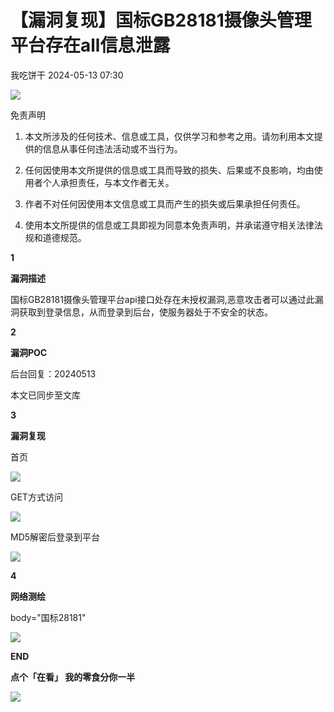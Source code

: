 #  【漏洞复现】国标GB28181摄像头管理平台存在all信息泄露   
 我吃饼干   2024-05-13 07:30  
  
![](https://mmbiz.qpic.cn/mmbiz_gif/Sf7NlfS2U5wxGJWibdIenFetxk2ibBzHpr3icUwQaAwGncR4q4doWteW5OeTibFf1AayPicBM1cDBQlPzx8bgZpnEyA/640?wx_fmt=gif&from=appmsg "")  
  
免责声明  
  
  
1. 本文所涉及的任何技术、信息或工具，仅供学习和参考之用。请勿利用本文提供的信息从事任何违法活动或不当行为。  
  
1. 任何因使用本文所提供的信息或工具而导致的损失、后果或不良影响，均由使用者个人承担责任，与本文作者无关。    
  
1. 作者不对任何因使用本文信息或工具而产生的损失或后果承担任何责任。   
  
1. 使用本文所提供的信息或工具即视为同意本免责声明，并承诺遵守相关法律法规和道德规范。  
  
  
  
  
**1**  
  
**漏洞描述**  
  
  
国标GB28181摄像头管理平台api接口处存在未授权漏洞,恶意攻击者可以通过此漏洞获取到登录信息，从而登录到后台，使服务器处于不安全的状态。  
  
  
**2**  
  
**漏洞POC**  
  
  
后台回复：20240513  
  
本文已同步至文库  
  
  
**3**  
  
**漏洞复现**  
  
  
首页  
  
![](https://mmbiz.qpic.cn/mmbiz_png/Sf7NlfS2U5x1tKI5gtTzYvmkLMFFK8R9MFeqcpM0vvmFqY2lc8LCABqusJ0Yk373ePMCERO7RR1aLp0uyGqJ7w/640?wx_fmt=png&from=appmsg "")  
  
  
GET方式访问  
  
![](https://mmbiz.qpic.cn/mmbiz_png/Sf7NlfS2U5x1tKI5gtTzYvmkLMFFK8R9kCVlRgfpdicVbmsiaIKQCzaXEyMX4UEWAMf6en08zDZUCgriaxGpukeicw/640?wx_fmt=png&from=appmsg "")  
  
  
MD5解密后登录到平台  
  
![](https://mmbiz.qpic.cn/mmbiz_png/Sf7NlfS2U5x1tKI5gtTzYvmkLMFFK8R9gTgcicyhtkNeKcvSbLicLjv8YfTh2haPWXwsTicDKJXeibk5eAroeKq5ibQ/640?wx_fmt=png&from=appmsg "")  
  
  
**4**  
  
**网络测绘**  
  
  
body="国标28181"  
  
  
  
![](https://mmbiz.qpic.cn/mmbiz_gif/Sf7NlfS2U5wxGJWibdIenFetxk2ibBzHprxRsvpOCHh2zDjibQse7YnWYDQ2vU8TN8yaPiafmgfQTibGYic0zibaMVpZg/640?wx_fmt=gif&from=appmsg "")  
  
**END**  
  
**点个「在看」 我的零食分你一半**  
  
![](https://mmbiz.qpic.cn/mmbiz_gif/Sf7NlfS2U5wxGJWibdIenFetxk2ibBzHprQT3EYwL27BQFskYrZd6ibXrDZhibMoXYHm418OFI1NDtldv4RWZOicIJA/640?wx_fmt=gif&from=appmsg "")  
  
  
